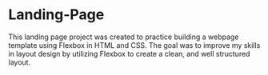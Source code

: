 # Landing-Page
This landing page project was created to practice building a webpage template using Flexbox in HTML and CSS. The goal was to improve my skills in layout design  by utilizing Flexbox to create a clean, and well structured layout.

